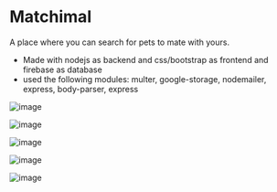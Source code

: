 # Matchimal
A place where you can search for pets to mate with yours.
- Made with nodejs as backend and css/bootstrap as frontend and firebase as database
- used the following modules: multer, google-storage, nodemailer, express, body-parser, express


![image](https://user-images.githubusercontent.com/46298019/112944971-72405b00-9155-11eb-8d9f-af8eb7917e32.png)

![image](https://user-images.githubusercontent.com/46298019/112945008-808e7700-9155-11eb-9517-289b7f1e7cea.png)
 
![image](https://user-images.githubusercontent.com/46298019/112945026-87b58500-9155-11eb-9891-60f8e64bc601.png)

![image](https://user-images.githubusercontent.com/46298019/112945041-8edc9300-9155-11eb-9a11-2899dfdaff19.png)

![image](https://user-images.githubusercontent.com/46298019/112945111-a9af0780-9155-11eb-9384-6a1a36fdb5db.png)
